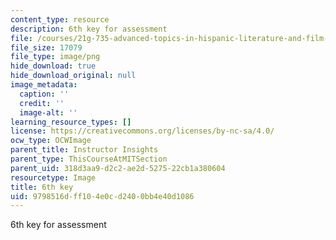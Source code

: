 ```yaml
---
content_type: resource
description: 6th key for assessment
file: /courses/21g-735-advanced-topics-in-hispanic-literature-and-film-the-films-of-luis-bunuel-fall-2013/9798516dff104e0cd2400bb4e40d1086_edu_b-6th-key.png
file_size: 17079
file_type: image/png
hide_download: true
hide_download_original: null
image_metadata:
  caption: ''
  credit: ''
  image-alt: ''
learning_resource_types: []
license: https://creativecommons.org/licenses/by-nc-sa/4.0/
ocw_type: OCWImage
parent_title: Instructor Insights
parent_type: ThisCourseAtMITSection
parent_uid: 318d3aa9-d2c2-ae2d-5275-22cb1a380604
resourcetype: Image
title: 6th key
uid: 9798516d-ff10-4e0c-d240-0bb4e40d1086
---
```

6th key for assessment